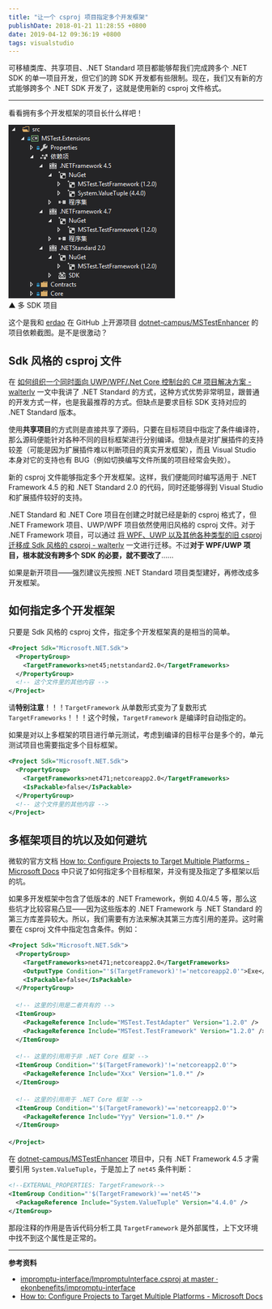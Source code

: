 ```yaml
---
title: "让一个 csproj 项目指定多个开发框架"
publishDate: 2018-01-21 11:28:55 +0800
date: 2019-04-12 09:36:19 +0800
tags: visualstudio
---
```


可移植类库、共享项目、.NET Standard 项目都能够帮我们完成跨多个 .NET SDK 的单一项目开发，但它们的跨 SDK 开发都有些限制。现在，我们又有新的方式能够跨多个 .NET SDK 开发了，这就是使用新的 csproj 文件格式。

---

看看拥有多个开发框架的项目长什么样吧！

![多 SDK 的项目](/static/posts/2018-02-12-15-17-26.png)  
▲ 多 SDK 项目

这个是我和 [erdao](https://github.com/erdao) 在 GitHub 上开源项目 [dotnet-campus/MSTestEnhancer](https://github.com/dotnet-campus/MSTestEnhancer) 的项目依赖截图。是不是很激动？

<p id="toc"></p>

## Sdk 风格的 csproj 文件

在 [如何组织一个同时面向 UWP/WPF/.Net Core 控制台的 C# 项目解决方案 - walterlv](/post/organize-csharp-project-targeting-multiple-platforms) 一文中我讲了 .NET Standard 的方式，这种方式优势非常明显，跟普通的开发方式一样，也是我最推荐的方式。但缺点是要求目标 SDK 支持对应的 .NET Standard 版本。

使用**共享项目**的方式则是直接共享了源码，只要在目标项目中指定了条件编译符，那么源码便能针对各种不同的目标框架进行分别编译。但缺点是对扩展插件的支持较差（可能是因为扩展插件难以判断项目的真实开发框架），而且 Visual Studio 本身对它的支持也有 BUG（例如切换编写文件所属的项目经常会失败）。

新的 csproj 文件能够指定多个开发框架。这样，我们便能同时编写适用于 .NET Framework 4.5 的和 .NET Standard 2.0 的代码，同时还能够得到 Visual Studio 和扩展插件较好的支持。

.NET Standard 和 .NET Core 项目在创建之时就已经是新的 csproj 格式了，但 .NET Framework 项目、UWP/WPF 项目依然使用旧风格的 csproj 文件。对于 .NET Framework 项目，可以通过 [将 WPF、UWP 以及其他各种类型的旧 csproj 迁移成 Sdk 风格的 csproj - walterlv](/post/introduce-new-style-csproj-into-net-framework) 一文进行迁移。不过**对于 WPF/UWP 项目，根本就没有跨多个 SDK 的必要，就不要改了**……

如果是新开项目——强烈建议先按照 .NET Standard 项目类型建好，再修改成多开发框架。

## 如何指定多个开发框架

只要是 Sdk 风格的 csproj 文件，指定多个开发框架真的是相当的简单。

```xml
<Project Sdk="Microsoft.NET.Sdk">
  <PropertyGroup>
    <TargetFrameworks>net45;netstandard2.0</TargetFrameworks>
  </PropertyGroup>
  <!-- 这个文件里的其他内容 -->
</Project>
```

请**特别注意**！！！`TargetFramework` 从单数形式变为了复数形式 `TargetFrameworks`！！！这个时候，`TargetFramework` 是编译时自动指定的。

如果是对以上多框架的项目进行单元测试，考虑到编译的目标平台是多个的，单元测试项目也需要指定多个目标框架。

```xml
<Project Sdk="Microsoft.NET.Sdk">
  <PropertyGroup>
    <TargetFrameworks>net471;netcoreapp2.0</TargetFrameworks>
    <IsPackable>false</IsPackable>
  </PropertyGroup>
  <!-- 这个文件里的其他内容 -->
</Project>
```

## 多框架项目的坑以及如何避坑

微软的官方文档 [How to: Configure Projects to Target Multiple Platforms - Microsoft Docs](https://docs.microsoft.com/en-us/visualstudio/ide/how-to-configure-projects-to-target-multiple-platforms?wt.mc_id=MVP) 中只说了如何指定多个目标框架，并没有提及指定了多框架以后的坑。

如果多开发框架中包含了低版本的 .NET Framework，例如 4.0/4.5 等，那么这些坑才比较容易凸显——因为这些版本的 .NET Framework 与 .NET Standard 的第三方库差异较大。所以，我们需要有方法来解决其第三方库引用的差异。这时需要在 csproj 文件中指定包含条件。例如：

```xml
<Project Sdk="Microsoft.NET.Sdk">
  <PropertyGroup>
    <TargetFrameworks>net471;netcoreapp2.0</TargetFrameworks>
    <OutputType Condition="'$(TargetFramework)'!='netcoreapp2.0'">Exe</OutputType>
    <IsPackable>false</IsPackable>
  </PropertyGroup>

  <!-- 这里的引用是二者共有的 -->
  <ItemGroup>
    <PackageReference Include="MSTest.TestAdapter" Version="1.2.0" />
    <PackageReference Include="MSTest.TestFramework" Version="1.2.0" />
  </ItemGroup>

  <!-- 这里的引用用于非 .NET Core 框架 -->
  <ItemGroup Condition="'$(TargetFramework)'!='netcoreapp2.0'">
    <PackageReference Include="Xxx" Version="1.0.*" />
  </ItemGroup>

  <!-- 这里的引用用于 .NET Core 框架 -->
  <ItemGroup Condition="'$(TargetFramework)'=='netcoreapp2.0'">
    <PackageReference Include="Yyy" Version="1.0.*" />
  </ItemGroup>

</Project>
```

在 [dotnet-campus/MSTestEnhancer](https://github.com/dotnet-campus/MSTestEnhancer) 项目中，只有 .NET Framework 4.5 才需要引用 `System.ValueTuple`，于是加上了 `net45` 条件判断：

```xml
<!--EXTERNAL_PROPERTIES: TargetFramework-->
<ItemGroup Condition="'$(TargetFramework)'=='net45'">
  <PackageReference Include="System.ValueTuple" Version="4.4.0" />
</ItemGroup>
```

那段注释的作用是告诉代码分析工具 `TargetFramework` 是外部属性，上下文环境中找不到这个属性是正常的。

---

**参考资料**

- [impromptu-interface/ImpromptuInterface.csproj at master · ekonbenefits/impromptu-interface](https://github.com/ekonbenefits/impromptu-interface/blob/master/ImpromptuInterface/ImpromptuInterface.csproj)
- [How to: Configure Projects to Target Multiple Platforms - Microsoft Docs](https://docs.microsoft.com/en-us/visualstudio/ide/how-to-configure-projects-to-target-multiple-platforms?wt.mc_id=MVP)
